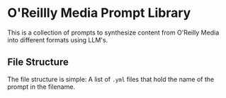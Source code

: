 # O'Reillly Media Prompt Library

This is a collection of prompts to synthesize content from O'Reilly Media into different formats using LLM's.

## File Structure

The file structure is simple: A list of `.yml` files that hold the name of the prompt in the filename.
